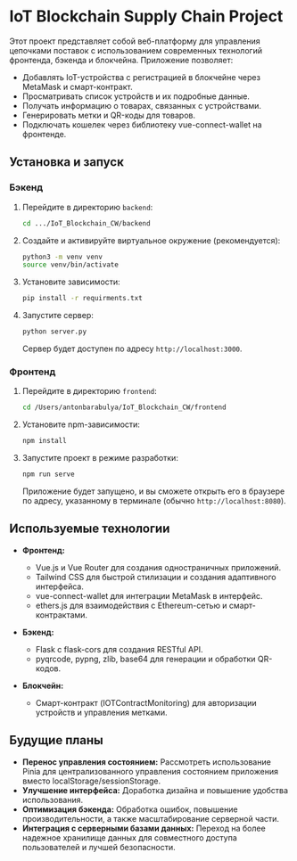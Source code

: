 # IoT Blockchain Supply Chain Project

Этот проект представляет собой веб-платформу для управления цепочками поставок с использованием современных технологий фронтенда, бэкенда и блокчейна. Приложение позволяет:
- Добавлять IoT-устройства с регистрацией в блокчейне через MetaMask и смарт-контракт.
- Просматривать список устройств и их подробные данные.
- Получать информацию о товарах, связанных с устройствами.
- Генерировать метки и QR-коды для товаров.
- Подключать кошелек через библиотеку vue-connect-wallet на фронтенде.

## Установка и запуск

### Бэкенд

1. Перейдите в директорию `backend`:
   ```bash
   cd .../IoT_Blockchain_CW/backend
   ```
2. Создайте и активируйте виртуальное окружение (рекомендуется):
   ```bash
   python3 -m venv venv
   source venv/bin/activate
   ```
3. Установите зависимости:
   ```bash
   pip install -r requirments.txt
   ```
4. Запустите сервер:
   ```bash
   python server.py
   ```
   Сервер будет доступен по адресу `http://localhost:3000`.

### Фронтенд

1. Перейдите в директорию `frontend`:
   ```bash
   cd /Users/antonbarabulya/IoT_Blockchain_CW/frontend
   ```
2. Установите npm-зависимости:
   ```bash
   npm install
   ```
3. Запустите проект в режиме разработки:
   ```bash
   npm run serve
   ```
   Приложение будет запущено, и вы сможете открыть его в браузере по адресу, указанному в терминале (обычно `http://localhost:8080`).

## Используемые технологии

- **Фронтенд:**
  - Vue.js и Vue Router для создания одностраничных приложений.
  - Tailwind CSS для быстрой стилизации и создания адаптивного интерфейса.
  - vue-connect-wallet для интеграции MetaMask в интерфейс.
  - ethers.js для взаимодействия с Ethereum-сетью и смарт-контрактами.

- **Бэкенд:**
  - Flask с flask-cors для создания RESTful API.
  - pyqrcode, pypng, zlib, base64 для генерации и обработки QR-кодов.

- **Блокчейн:**
  - Смарт-контракт (IOTContractMonitoring) для авторизации устройств и управления метками.

## Будущие планы

- **Перенос управления состоянием:** Рассмотреть использование Pinia для централизованного управления состоянием приложения вместо localStorage/sessionStorage.
- **Улучшение интерфейса:** Доработка дизайна и повышение удобства использования.
- **Оптимизация бэкенда:** Обработка ошибок, повышение производительности, а также масштабирование серверной части.
- **Интеграция с серверными базами данных:** Переход на более надежное хранилище данных для совместного доступа пользователей и лучшей безопасности.